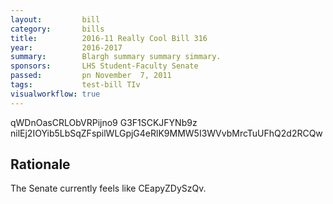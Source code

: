 ```yaml
---
layout:         bill
category:       bills
title:          2016-11 Really Cool Bill 316
year:           2016-2017
summary:        Blargh summary summary simmary.
sponsors:       LHS Student-Faculty Senate
passed:         pn November  7, 2011
tags:           test-bill TIv
visualworkflow: true
---
```



qWDnOasCRLObVRPijno9 G3F1SCKJFYNb9z nilEj2IOYib5LbSqZFspilWLGpjG4eRlK9MMW5I3WVvbMrcTuUFhQ2d2RCQw 




Rationale
---------
The Senate currently feels like CEapyZDySzQv.

